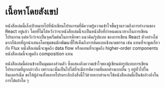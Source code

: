 
# เนื้อหาโดยสังเขป

  หนังสือเล่มนี้เล็งเป้าหมายไปที่นักเขียนโปรแกรมที่มีความรู้ความเข้าใจพื้นฐานรวมถึงการทำงานของ React อยู่แล้ว โดยที่ไม่ได้หวังว่าจะหนังสือเล่มนี้จะเป็นหนังสือที่กำหนดแนวทางในการเขียนโปรแกรม แต่หวังว่าจะเป็นจุดเริ่มต้นในการศึกษา แนวคิด/รูปแบบ ของการเขียน React
  ตัวอย่างไม่มากก็น้อยที่ถูกนำเสนอโดยชุมชนนักพัฒนาชี้ให้เห็นถึงการคิดแบบเชิงนามธรรม เช่น แทนที่จะพูดเกี่ยวกับ Flux หนังสือเล่มนี้จะพูดถึง data flow หรือแทนที่จะพูดถึง higher-order components หนังสือเล่มนี้จะพูดถึง composition แทน
  
  หนังสือเล่มนี้ค่อนข้างเป็นมุมมองส่วนตัว ซึ่งแสดงถึงความเข้าใจของผู้เขียนต่อรูปแบบการเขียนโปรแกรมที่ถูกกล่าวถึง เพราะฉะนั้นเป็นไปได้ที่จะมีการตีความที่แตกต่างแบบอื่น ๆ อยู่ทั่วไปในอินเตอร์เน็ต ขอให้ผู้อ่านทั้งหลายโปรดระลึกถึงสิ่งนี้ไว้ด้วยหากท่านจะใช้หนังสือเล่มนี้เป็นข้ออ้างอิงในการโต้แย้งใด ๆ
